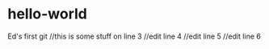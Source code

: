 # hello-world
Ed's first git
//this is some stuff on line 3
//edit line 4
//edit line 5
//edit line 6
